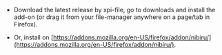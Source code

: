 - Download the latest release by xpi-file, go to downloads and install the add-on (or drag it from your file-manager anywhere on a page/tab in Firefox).

- Or, install on [https://addons.mozilla.org/en-US/firefox/addon/nibiru/](https://addons.mozilla.org/en-US/firefox/addon/nibiru/).
